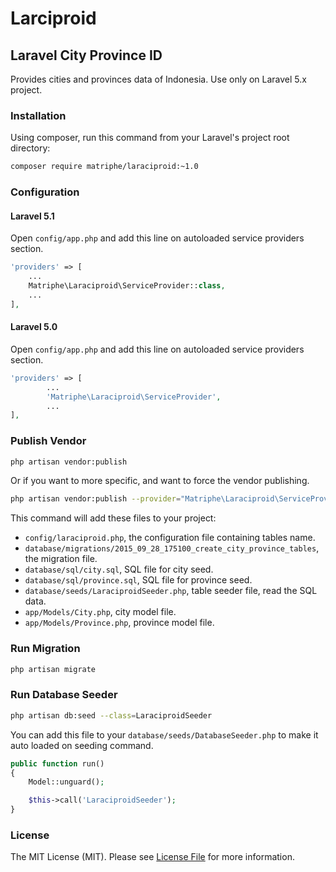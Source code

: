 # Larciproid
## Laravel City Province ID

Provides cities and provinces data of Indonesia. Use only on Laravel 5.x project.

### Installation

Using composer, run this command from your Laravel's project root directory:

```bash
composer require matriphe/laraciproid:~1.0
```

### Configuration

#### Laravel 5.1

Open `config/app.php` and add this line on autoloaded service providers section.

```php
'providers' => [
	...
	Matriphe\Laraciproid\ServiceProvider::class,
	...
],
```

#### Laravel 5.0

Open `config/app.php` and add this line on autoloaded service providers section.

```php
'providers' => [
        ...
        'Matriphe\Laraciproid\ServiceProvider',
        ...
],
```

### Publish Vendor

```bash
php artisan vendor:publish
```

Or if you want to more specific, and want to force the vendor publishing.

```bash
php artisan vendor:publish --provider="Matriphe\Laraciproid\ServiceProvider" --force
```

This command will add these files to your project:

 * `config/laraciproid.php`, the configuration file containing tables name.
 * `database/migrations/2015_09_28_175100_create_city_province_tables`, the migration file.
 * `database/sql/city.sql`, SQL file for city seed.
 * `database/sql/province.sql`, SQL file for province seed.
 * `database/seeds/LaraciproidSeeder.php`, table seeder file, read the SQL data.
 * `app/Models/City.php`, city model file.
 * `app/Models/Province.php`, province model file.
 
### Run Migration

```bash
php artisan migrate
```

### Run Database Seeder

```bash
php artisan db:seed --class=LaraciproidSeeder
```
You can add this file to your `database/seeds/DatabaseSeeder.php` to make it auto loaded on seeding command.

```php
public function run()
{
    Model::unguard();

    $this->call('LaraciproidSeeder');
}
```

### License

The MIT License (MIT). Please see [License File](LICENSE.md) for more information.

